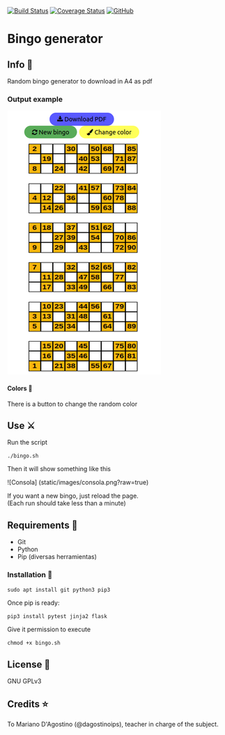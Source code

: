 [![Build Status](https://travis-ci.org/Alan2255/bingo.svg?branch=master)](https://travis-ci.org/Alan2255/bingo)
[![Coverage Status](https://coveralls.io/repos/github/Alan2255/bingo/badge.svg?branch=master)](https://coveralls.io/github/Alan2255/bingo?branch=master)
[![GitHub](https://img.shields.io/github/license/Alan2255/bingo?color=purple)](https://github.com/Alan2255/bingo/blob/master/LICENSE)

# Bingo generator

## Info :open_book:
Random bingo generator to download in A4 as pdf

### Output example
![Bingo](static/images/bingo.png?raw=true)<br>

#### Colors :art:
There is a button to change the random color

## Use :crossed_swords:
Run the script
<pre><code>./bingo.sh</pre></code>

Then it will show something like this

![Consola] (static/images/consola.png?raw=true)<br>

If you want a new bingo, just reload the page.<br>(Each run should take less than a minute)

## Requirements :floppy_disk:
* Git
* Python
* Pip (diversas herramientas)

### Installation :wrench:
<pre><code>sudo apt install git python3 pip3</pre></code>
Once pip is ready:
<pre><code>pip3 install pytest jinja2 flask</pre></code>
Give it permission to execute
<pre><code>chmod +x bingo.sh</pre></code>

## License :scroll:
GNU GPLv3<br>

## Credits :star:
To Mariano D'Agostino (@dagostinoips), teacher in charge of the subject.
